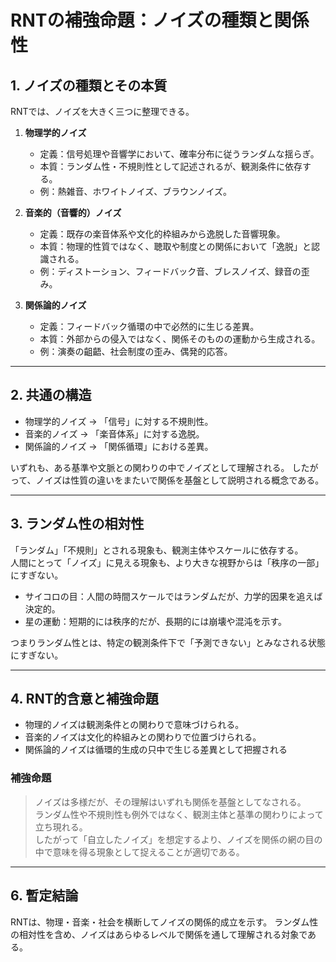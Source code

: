 # RNTの補強命題：ノイズの種類と関係性

## 1. ノイズの種類とその本質
RNTでは、ノイズを大きく三つに整理できる。

1. **物理学的ノイズ**  
   - 定義：信号処理や音響学において、確率分布に従うランダムな揺らぎ。  
   - 本質：ランダム性・不規則性として記述されるが、観測条件に依存する。  
   - 例：熱雑音、ホワイトノイズ、ブラウンノイズ。  

2. **音楽的（音響的）ノイズ**  
   - 定義：既存の楽音体系や文化的枠組みから逸脱した音響現象。  
   - 本質：物理的性質ではなく、聴取や制度との関係において「逸脱」と認識される。  
   - 例：ディストーション、フィードバック音、ブレスノイズ、録音の歪み。  

3. **関係論的ノイズ**  
   - 定義：フィードバック循環の中で必然的に生じる差異。  
   - 本質：外部からの侵入ではなく、関係そのものの運動から生成される。  
   - 例：演奏の齟齬、社会制度の歪み、偶発的応答。  

---

## 2. 共通の構造
- 物理学的ノイズ → 「信号」に対する不規則性。  
- 音楽的ノイズ → 「楽音体系」に対する逸脱。  
- 関係論的ノイズ → 「関係循環」における差異。  

いずれも、ある基準や文脈との関わりの中でノイズとして理解される。
したがって、ノイズは性質の違いをまたいで関係を基盤として説明される概念である。 

---

## 3. ランダム性の相対性
「ランダム」「不規則」とされる現象も、観測主体やスケールに依存する。  
人間にとって「ノイズ」に見える現象も、より大きな視野からは「秩序の一部」にすぎない。  

- サイコロの目：人間の時間スケールではランダムだが、力学的因果を追えば決定的。  
- 星の運動：短期的には秩序的だが、長期的には崩壊や混沌を示す。  

つまりランダム性とは、特定の観測条件下で「予測できない」とみなされる状態にすぎない。  

---

## 4. RNT的含意と補強命題
- 物理的ノイズは観測条件との関わりで意味づけられる。 
- 音楽的ノイズは文化的枠組みとの関わりで位置づけられる。
- 関係論的ノイズは循環的生成の只中で生じる差異として把握される 

### 補強命題
> ノイズは多様だが、その理解はいずれも関係を基盤としてなされる。  
> ランダム性や不規則性も例外ではなく、観測主体と基準の関わりによって立ち現れる。  
> したがって「自立したノイズ」を想定するより、ノイズを関係の網の目の中で意味を得る現象として捉えることが適切である。  

---

## 6. 暫定結論
RNTは、物理・音楽・社会を横断してノイズの関係的成立を示す。
ランダム性の相対性を含め、ノイズはあらゆるレベルで関係を通して理解される対象である。
